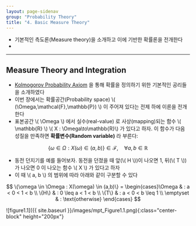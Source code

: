 ```yaml
---
layout: page-sidenav
group: "Probability Theory"
title: "4. Basic Measure Theory"
---
```


- 기본적인 측도론(Measure theory)을 소개하고 이에 기반한 확률론을 전개한다
- 



---
## Measure Theory and Integration

- [Kolmogorov Probability Axiom](https://sungbinlim.github.io/sl/docs/mpt/2) 을 통해 확률을 정의하기 위한 기본적인 공리들을 소개하였다
- 이번 장에서는 확률공간(Probability space) \\( (\Omega,\mathcal{F},\mathbb{P}) \\) 이 주어져 있다는 전제 하에 이론을 전개한다
- 표본공간 \\( \Omega \\) 에서 실수(real-value) 로 사상(mapping)되는 함수 \\( \mathbb{R} \\) \\( X : \Omega\to\mathbb{R}\\) 가 있다고 하자. 이 함수가 다음 성질을 만족하면 **확률변수(Random variable)** 라 부른다: 

$$
\{\omega\in\Omega :X(\omega)\in(a,b)\}\in\mathcal{F},\quad \forall a,b\in\mathbb{R}
$$

- 동전 던지기를 예를 들어보자. 동전을 던졌을 때 앞(\\( H \\))이 나오면 1, 뒤(\\( T \\))가 나오면 0 이 나오는 함수 \\( X \\) 가 있다고 하자
- 이 때 \\( a, b \\) 의 범위에 따라 아래와 같이 구분할 수 있다

$$
\{\omega \in \Omega : X(\omega) \in (a,b)\} = \begin{cases}\Omega & : a < 0 < 1 < b \\ \{H\} & : 0 \leq a < 1 < b \\ \{T\} & : a < 0 < b \leq 1 \\ \emptyset & : \text{otherwise} \end{cases}
$$

![figure1.1]({{ site.baseurl }}/images/mpt_Figure1.1.png){:class="center-block" height="200px"}


